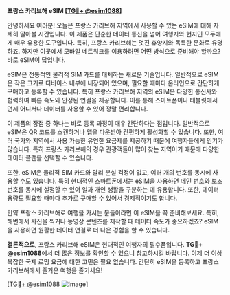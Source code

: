**프랑스 카리브해 eSIM [[TG💪+ @esim1088](https://t.me/s/esim1088)]**

안녕하세요 여러분! 오늘은 프랑스 카리브해 지역에서 사용할 수 있는 eSIM에 대해 자세히 알아볼 시간입니다. 이 제품은 단순한 데이터 통신을 넘어 여행자와 현지인 모두에게 매우 유용한 도구입니다. 특히, 프랑스 카리브해는 멋진 휴양지와 독특한 문화로 유명하죠. 하지만 이곳에서 모바일 네트워크를 이용하려면 어떤 방식으로 준비해야 할까요? 바로 eSIM이 답입니다.

eSIM은 전통적인 물리적 SIM 카드를 대체하는 새로운 기술입니다. 일반적으로 eSIM은 작은 크기로 디바이스 내부에 내장되어 있으며, 필요할 때마다 온라인으로 간단하게 구매하고 등록할 수 있습니다. 특히 프랑스 카리브해 지역의 eSIM은 다양한 통신사와 협력하여 빠른 속도와 안정된 연결을 제공합니다. 이를 통해 스마트폰이나 태블릿에서 언제 어디서나 데이터를 사용할 수 있어 정말 편리합니다.

이 제품의 장점 중 하나는 바로 등록 과정이 매우 간단하다는 점입니다. 일반적으로 eSIM은 QR 코드를 스캔하거나 앱을 다운받아 간편하게 활성화할 수 있습니다. 또한, 여러 국가와 지역에서 사용 가능한 유연한 요금제를 제공하기 때문에 여행자들에게 인기가 많습니다. 특히 프랑스 카리브해의 경우 관광객들이 많이 찾는 지역이기 때문에 다양한 데이터 플랜을 선택할 수 있습니다.

또한, eSIM은 물리적 SIM 카드와 달리 분실 걱정이 없고, 여러 개의 번호를 동시에 사용할 수도 있습니다. 특히 현대적인 스마트폰에서는 eSIM을 사용하면 메인 번호와 보조 번호를 동시에 설정할 수 있어 일과 개인 생활을 구분하는 데 유용합니다. 또한, 데이터 용량도 필요할 때마다 추가로 구매할 수 있어서 경제적이기도 합니다.

만약 프랑스 카리브해로 여행을 가시는 분들이라면 이 eSIM을 꼭 준비해보세요. 특히, 해변에서 사진을 찍거나 동영상 콘텐츠를 제작할 때 데이터 속도가 중요하겠죠? eSIM을 사용하면 원활한 데이터 연결로 더 나은 경험을 할 수 있습니다.

**결론적으로**, 프랑스 카리브해 eSIM은 현대적인 여행자의 필수품입니다. **TG💪+ @esim1088**에서 더 많은 정보를 확인할 수 있으니 참고하시길 바랍니다. 이제 더 이상 복잡한 국제 로밍 요금에 대한 고민은 필요 없습니다. 간단히 eSIM을 등록하고 프랑스 카리브해에서 즐거운 여행을 즐기세요!

[[TG💪+ @esim1088](https://t.me/s/esim1088) ![Image](https://i.postimg.cc/Y0z9fWf4/image.png)]